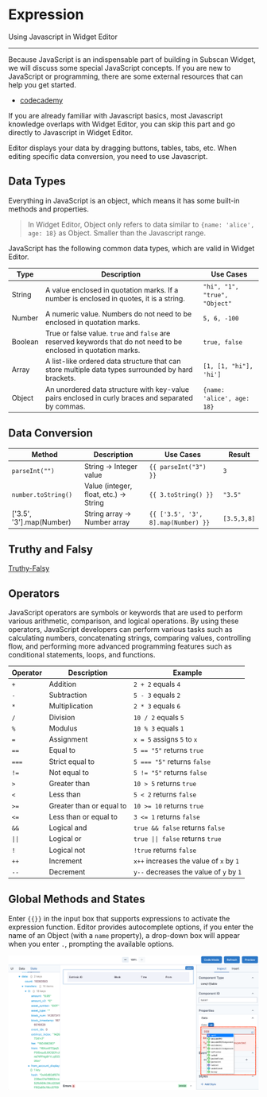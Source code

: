 # Expression

Using Javascript in Widget Editor

---

Because JavaScript is an indispensable part of building in Subscan Widget, we will discuss some special JavaScript concepts. If you are new to JavaScript or programming, there are some external resources that can help you get started.

- [codecademy](https://www.codecademy.com/learn/introduction-to-javascript)

If you are already familiar with Javascript basics, most Javascript knowledge overlaps with Widget Editor, you can skip this part and go directly to Javascript in Widget Editor.

Editor displays your data by dragging buttons, tables, tabs, etc. When editing specific data conversion, you need to use Javascript.

## Data Types

Everything in JavaScript is an object, which means it has some built-in methods and properties.

> In Widget Editor, Object only refers to data similar to `{name: 'alice', age: 18}` as Object. Smaller than the Javascript range.

JavaScript has the following common data types, which are valid in Widget Editor.

| Type    | Description                                                                                                       | Use Cases                     |
| ------- | ----------------------------------------------------------------------------------------------------------------- | ----------------------------- |
| String  | A value enclosed in quotation marks. If a number is enclosed in quotes, it is a string.                           | `"hi", "1", "true", "Object"` |
| Number  | A numeric value. Numbers do not need to be enclosed in quotation marks.                                           | `5, 6, -100`                  |
| Boolean | True or false value. `true` and `false` are reserved keywords that do not need to be enclosed in quotation marks. | `true, false`                 |
| Array   | A list-like ordered data structure that can store multiple data types surrounded by hard brackets.                | `[1, [1, "hi"], 'hi']`        |
| Object  | An unordered data structure with key-value pairs enclosed in curly braces and separated by commas.                | `{name: 'alice', age: 18}`    |

## Data Conversion

| Method                   | Description                           | Use Cases                           | Result      |
| ------------------------ | ------------------------------------- | ----------------------------------- | ----------- |
| `parseInt("")`           | String → Integer value                | `{{ parseInt("3") }}`               | `3`         |
| `number.toString()`      | Value (integer, float, etc.) → String | `{{ 3.toString() }}`                | `"3.5"`     |
| ['3.5', '3'].map(Number) | String array → Number array           | `{{ ['3.5', '3', 8].map(Number) }}` | `[3.5,3,8]` |

## Truthy and Falsy

[Truthy-Falsy](https://www.sitepoint.com/javascript-truthy-falsy/)

## Operators

JavaScript operators are symbols or keywords that are used to perform various arithmetic, comparison, and logical operations. By using these operators, JavaScript developers can perform various tasks such as calculating numbers, concatenating strings, comparing values, controlling flow, and performing more advanced programming features such as conditional statements, loops, and functions.

| Operator | Description | Example |
| -------- | ----------- | ------- |
| `+`      | Addition    | `2 + 2` equals `4` |
| `-`      | Subtraction | `5 - 3` equals `2` |
| `*`      | Multiplication | `2 * 3` equals `6` |
| `/`      | Division    | `10 / 2` equals `5` |
| `%`      | Modulus     | `10 % 3` equals `1` |
| `=`      | Assignment  | `x = 5` assigns `5` to `x` |
| `==`     | Equal to    | `5 == "5"` returns `true` |
| `===`    | Strict equal to | `5 === "5"` returns `false` |
| `!=`     | Not equal to | `5 != "5"` returns `false` |
| `>`      | Greater than | `10 > 5` returns `true` |
| `<`      | Less than    | `5 < 2` returns `false` |
| `>=`     | Greater than or equal to | `10 >= 10` returns `true` |
| `<=`     | Less than or equal to | `3 <= 1` returns `false` |
| `&&`     | Logical and  | `true && false` returns `false` |
| `\|\|`   | Logical or   | `true \|\| false` returns `true` |
| `!`      | Logical not  | `!true` returns `false` |
| `++`     | Increment    | `x++` increases the value of `x` by `1` |
| `--`     | Decrement    | `y--` decreases the value of `y` by `1` |

## Global Methods and States

Enter `{{}}` in the input box that supports expressions to activate the expression function. Editor provides autocomplete options, if you enter the name of an Object (with a `name` property), a drop-down box will appear when you enter `.`, prompting the available options.

![Component expression](../assets/images/expression.png)

